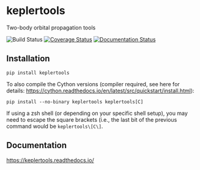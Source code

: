 # keplertools
Two-body orbital propagation tools

![Build Status](https://github.com/dsavransky/keplertools/actions/workflows/ci.yml/badge.svg)
[![Coverage Status](https://coveralls.io/repos/github/dsavransky/keplertools/badge.svg?branch=main)](https://coveralls.io/github/dsavransky/keplertools?branch=main)
[![Documentation Status](https://readthedocs.org/projects/keplertools/badge/?version=latest)](https://keplertools.readthedocs.io/en/latest/?badge=latest)

## Installation

```
pip install keplertools
```

To also compile the Cython versions (compiler required, see here for details: https://cython.readthedocs.io/en/latest/src/quickstart/install.html):

```
pip install --no-binary keplertools keplertools[C]
```

If using a zsh shell (or depending on your specific shell setup), you may need to escape the square brackets (i.e., the last bit of the previous command would be ``keplertools\[C\]``.

## Documentation

https://keplertools.readthedocs.io/
